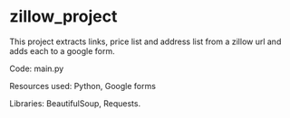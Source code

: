 # zillow_project

This project extracts links, price list and address list from a zillow url and adds each to a google form.

Code: main.py

Resources used: Python, Google forms

Libraries: BeautifulSoup, Requests.


